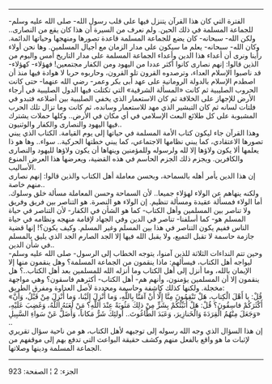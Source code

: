 ------------------------------------------------------------------------

الفترة التي كان هذا القرآن يتنزل فيها على قلب رسول الله- صلى الله عليه
وسلم- للجماعة المسلمة في ذلك الحين. ولم نعرف من السيرة أن هذا كان يقع من
النصارى.. ولكن الله- سبحانه- كان يضع للجماعة المسلمة قاعدة تصورها
ومنهجها وحياتها الدائمة. وكان الله- سبحانه- يعلم ما سيكون على مدار
الزمان مع أجيال المسلمين. وها نحن أولاء رأينا ونرى أن أعداء هذا الدين
وأعداء الجماعة المسلمة على مدار التاريخ أمس واليوم من الذين قالوا: إنهم
نصارى كانوا أكثر عددا من اليهود ومن الكفار مجتمعين! فهؤلاء- كهؤلاء- قد
ناصبوا الإسلام العداء، وترصدوه القرون تلو القرون، وحاربوه حربا لا هوادة
فيها منذ أن اصطدم الإسلام بالدولة الرومانية على عهد أبى بكر وعمر- رضي
الله عنهما- حتى كانت الحروب الصليبية ثم كانت «المسألة الشرقية» التي
تكتلت فيها الدول الصليبية في أرجاء الأرض للإجهاز على الخلافة ثم كان
الاستعمار الذي يخفي الصليبية بين أضلاعه فتبدو في فلتات لسانه ثم كان
التبشير الذي مهد للاستعمار وسانده، ثم كانت وما تزال تلك الحرب المشبوبة
على كل طلائع البعث الإسلامي في أي مكان في الأرض.. وكلها حملات يشترك فيها
اليهود والنصارى والكفار والوثنيون..  
وهذا القرآن جاء ليكون كتاب الأمة المسلمة في حياتها إلى يوم القيامة.
الكتاب الذي يبني تصورها الاعتقادي، كما يبني نظامها الاجتماعي، كما يبني
خطتها الحركية.. سواء.. وها هو ذا يعلمها ألا يكون ولاؤها إلا لله ولرسوله
وللمؤمنين وينهاها أن يكون ولاؤها لليهود والنصارى والكافرين. ويجزم ذلك
الجزم الحاسم في هذه القضية، ويعرضها هذا العرض المنوع الأساليب.  
إن هذا الدين يأمر أهله بالسماحة، وبحسن معاملة أهل الكتاب والذين قالوا:
إنهم نصارى منهم خاصة..  
ولكنه ينهاهم عن الولاء لهؤلاء جميعا.. لأن السماحة وحسن المعاملة مسألة
خلق وسلوك. أما الولاء فمسألة عقيدة ومسألة تنظيم. إن الولاء هو النصرة. هو
التناصر بين فريق وفريق ولا تناصر بين المسلمين وأهل الكتاب- كما هو الشأن
في الكفار- لأن التناصر في حياة المسلم هو- كما أسلفنا- تناصر في الدين وفي
الجهاد لإقامة منهجه ونظامه في حياة الناس ففيم يكون التناصر في هذا بين
المسلم وغير المسلم. وكيف يكون؟! إنها قضية جازمة حاسمة لا تقبل التميع،
ولا يقبل الله فيها إلا الجد الصارم الجد الذي يليق بالمسلم في شأن
الدين..  
وحين تتم النداءات الثلاثة للذين آمنوا، يتوجه الخطاب إلى الرسول- صلى الله
عليه وسلم- ليواجه أهل الكتاب، فيسألهم: ماذا ينقمون من الجماعة المسلمة؟
وهل ينقمون منها إلا الإيمان بالله، وما أنزل إلى أهل الكتاب وما أنزله
الله للمسلمين بعد أهل الكتاب..؟ هل ينقمون إلا أن المسلمين يؤمنون، وأنهم
هم- أهل الكتاب- أكثرهم فاسقون؟ وهي مواجهة مخجلة. ولكنها كذلك كاشفة
وحاسمة ومحددة لأصل العداوة ومفرق الطريق:  
«قُلْ: يا أَهْلَ الْكِتابِ، هَلْ تَنْقِمُونَ مِنَّا إِلَّا أَنْ آمَنَّا بِاللَّهِ، وَما أُنْزِلَ إِلَيْنا، وَما
أُنْزِلَ مِنْ قَبْلُ، وَأَنَّ أَكْثَرَكُمْ فاسِقُونَ؟ قُلْ: هَلْ أُنَبِّئُكُمْ بِشَرٍّ مِنْ ذلِكَ مَثُوبَةً عِنْدَ اللَّهِ؟
مَنْ لَعَنَهُ اللَّهُ، وَغَضِبَ عَلَيْهِ، وَجَعَلَ مِنْهُمُ الْقِرَدَةَ وَالْخَنازِيرَ، وَعَبَدَ الطَّاغُوتَ..
أُولئِكَ شَرٌّ مَكاناً، وَأَضَلُّ عَنْ سَواءِ السَّبِيلِ» ..  
إن هذا السؤال الذي وجه الله رسوله إلى توجيهه لأهل الكتاب، هو من ناحية
سؤال تقريري لإثبات ما هو واقع بالفعل منهم وكشف حقيقة البواعث التي تدفع
بهم إلى موقفهم من الجماعة المسلمة ودينها وصلاتها.

------------------------------------------------------------------------

الجزء: 2 ¦ الصفحة: 923
